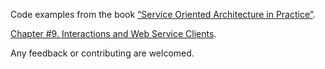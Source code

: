 Code examples from the book [“Service Oriented Architecture in Practice”](http://ukrmap.su/en-ruby).

[Chapter #9. Interactions and Web Service Clients](http://ukrmap.su/en-ruby/chapter09-interactions-and-web-service-clients.html).

Any feedback or contributing are welcomed.
